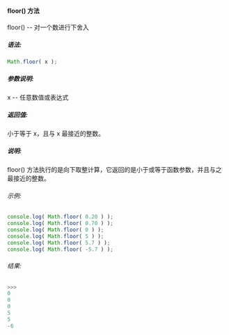 #### floor() 方法

  floor() -- 对一个数进行下舍入

##### 语法:

  ```javascript
  Math.floor( x );
  ```

##### 参数说明:

  x -- 任意数值或表达式
  
##### 返回值:

  小于等于 x，且与 x 最接近的整数。

##### 说明:

  floor() 方法执行的是向下取整计算，它返回的是小于或等于函数参数，并且与之最接近的整数。
   
###### 示例:

  ```javascript
  console.log( Math.floor( 0.20 ) );
  console.log( Math.floor( 0.70 ) );
  console.log( Math.floor( 0 ) );
  console.log( Math.floor( 5 ) );
  console.log( Math.floor( 5.7 ) );
  console.log( Math.floor( -5.7 ) );
  ```

###### 结果:

  ```javascript
  >>>
  0
  0
  0
  5
  5
  -6
  ```
